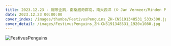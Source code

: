 ```yaml
---
title: 2023.12.23 - 帽带企鹅，南桑威奇群岛，南大西洋 (© Jan Vermeer/Minden Pictures)
date: 2023.12.23 00:00:00
cover_index: /images/thumbs/FestivusPenguins_ZH-CN5191348531_533x300.jpg
cover_detail: /images/FestivusPenguins_ZH-CN5191348531_1920x1080.jpg
---
```


![FestivusPenguins](/images/FestivusPenguins_ZH-CN5191348531_1920x1080.jpg)
